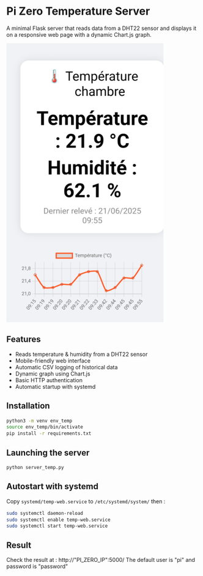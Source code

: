 # Pi Zero Temperature Server

A minimal Flask server that reads data from a DHT22 sensor and displays it on a responsive web page with a dynamic Chart.js graph.

![Screenshot](Screenshot.png)


## Features

- Reads temperature & humidity from a DHT22 sensor
- Mobile-friendly web interface
- Automatic CSV logging of historical data
- Dynamic graph using Chart.js
- Basic HTTP authentication
- Automatic startup with systemd

## Installation

```bash
python3 -m venv env_temp
source env_temp/bin/activate
pip install -r requirements.txt
```

## Launching the server

```bash
python server_temp.py
```

## Autostart with systemd

Copy `systemd/temp-web.service` to `/etc/systemd/system/` then :

```bash
sudo systemctl daemon-reload
sudo systemctl enable temp-web.service
sudo systemctl start temp-web.service
```

## Result

Check the result at : http://"PI_ZERO_IP":5000/
The default user is "pi" and password is "password"

